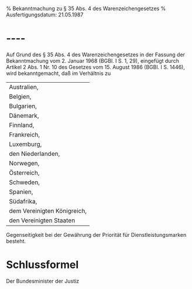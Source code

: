 % Bekanntmachung zu § 35 Abs. 4 des Warenzeichengesetzes
% Ausfertigungsdatum: 21.05.1987
 
# ----

Auf Grund des § 35 Abs. 4 des Warenzeichengesetzes in der Fassung der Bekanntmachung vom 2. Januar 1968 (BGBl. I S. 1, 29), eingefügt durch Artikel 2 Abs. 1 Nr. 10 des Gesetzes vom 15. August 1986 (BGBl. I S. 1446), wird bekanntgemacht, daß im Verhältnis zu  

|                             |
|:----------------------------|
| Australien,                 |
| Belgien,                    |
| Bulgarien,                  |
| Dänemark,                   |
| Finnland,                   |
| Frankreich,                 |
| Luxemburg,                  |
| den Niederlanden,           |
| Norwegen,                   |
| Österreich,                 |
| Schweden,                   |
| Spanien,                    |
| Südafrika,                  |
| dem Vereinigten Königreich, |
| den Vereinigten Staaten     |

  
Gegenseitigkeit bei der Gewährung der Priorität für Dienstleistungsmarken besteht.

# Schlussformel

Der Bundesminister der Justiz
